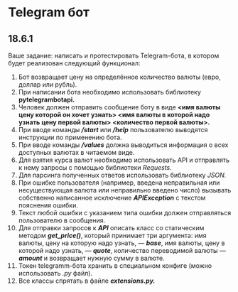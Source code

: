 # Telegram бот
## 18.6.1
Ваше задание: написать и протестировать Telegram-бота, в котором будет реализован следующий функционал:
1. Бот возвращает цену на определённое количество валюты (евро, доллар или рубль).
2. При написании бота необходимо использовать библиотеку **pytelegrambotapi.**
3. Человек должен отправить сообщение боту в виде **<имя валюты цену которой он хочет узнать> <имя валюты в которой надо узнать цену первой валюты> <количество первой валюты>.**
4. При вводе команды ***/start*** или ***/help*** пользователю выводятся инструкции по применению бота.
5. При вводе команды ***/values*** должна выводиться информация о всех доступных валютах в читаемом виде.
6. Для взятия курса валют необходимо использовать API и отправлять к нему запросы с помощью библиотеки *Requests.*
7. Для парсинга полученных ответов использовать библиотеку *JSON.*
8. При ошибке пользователя (например, введена неправильная или несуществующая валюта или неправильно введено число) вызывать собственно написанное исключение ***APIException*** с текстом пояснения ошибки.
9. Текст любой ошибки с указанием типа ошибки должен отправляться пользователю в сообщения.
10. Для отправки запросов к ***API*** описать класс со статическим методом ***get_price()***, который принимает три аргумента: имя валюты, цену на которую надо узнать, — ***base***, имя валюты, цену в которой надо узнать, — ***quote***, количество переводимой валюты — ***amount*** и возвращает нужную сумму в валюте.
11. Токен telegramm-бота хранить в специальном конфиге (можно использовать *.py* файл).
12. Все классы спрятать в файле ***extensions.py.***

